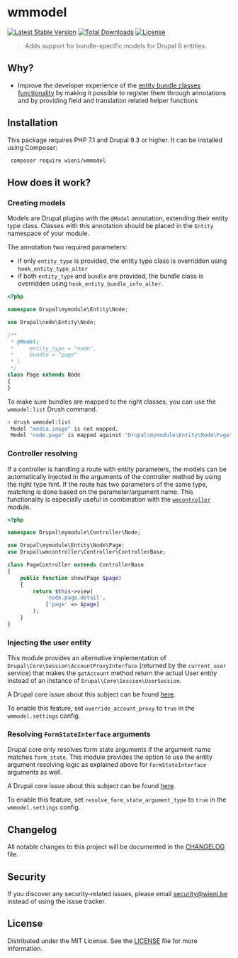 wmmodel
======================

[![Latest Stable Version](https://poser.pugx.org/wieni/wmmodel/v/stable)](https://packagist.org/packages/wieni/wmmodel)
[![Total Downloads](https://poser.pugx.org/wieni/wmmodel/downloads)](https://packagist.org/packages/wieni/wmmodel)
[![License](https://poser.pugx.org/wieni/wmmodel/license)](https://packagist.org/packages/wieni/wmmodel)

> Adds support for bundle-specific models for Drupal 8 entities.

## Why?
- Improve the developer experience of the [entity bundle classes functionality](https://www.drupal.org/node/3191609) 
  by making it possible to register them through annotations and by providing field and translation related helper 
  functions

## Installation

This package requires PHP 7.1 and Drupal 9.3 or higher. It can be
installed using Composer:

```bash
 composer require wieni/wmmodel
```

## How does it work?
### Creating models
Models are Drupal plugins with the `@Model` annotation, extending their entity type class. Classes with this
annotation should be placed in the `Entity` namespace of your module.

The annotation two required parameters:
- if only `entity_type` is provided, the entity type class is overridden using `hook_entity_type_alter`
- if both `entity_type` and `bundle` are provided, the bundle class is overridden using `hook_entity_bundle_info_alter`. 

```php
<?php

namespace Drupal\mymodule\Entity\Node;

use Drupal\node\Entity\Node;

/**
 * @Model(
 *     entity_type = "node",
 *     bundle = "page"
 * )
 */
class Page extends Node
{
}
```

To make sure bundles are mapped to the right classes, you can use the
`wmmodel:list` Drush command.

```bash
> drush wmmodel:list
 Model "media.image" is not mapped.
 Model "node.page" is mapped against "Drupal\mymodule\Entity\Node\Page".
```

### Controller resolving
If a controller is handling a route with entity parameters, the models
can be automatically injected in the arguments of the controller method
by using the right type hint. If the route has two parameters of the same type, 
matching is done based on the parameter/argument name. This functionality is
especially useful in combination with the [`wmcontroller`](https://github.com/wieni/wmcontroller) module.

```php
<?php

namespace Drupal\mymodule\Controller\Node;

use Drupal\mymodule\Entity\Node\Page;
use Drupal\wmcontroller\Controller\ControllerBase;

class PageController extends ControllerBase
{
    public function show(Page $page)
    {
        return $this->view(
            'node.page.detail',
            ['page' => $page]
        );
    }
}
```

### Injecting the user entity
This module provides an alternative implementation of
`Drupal\Core\Session\AccountProxyInterface` (returned by the
`current_user` service) that makes the `getAccount` method return the
actual User entity instead of an instance of `Drupal\Core\Session\UserSession`.

A Drupal core issue about this subject can be found [here](https://www.drupal.org/node/2345611).

To enable this feature, set `override_account_proxy` to `true` in the `wmmodel.settings` config.

### Resolving `FormStateInterface` arguments
Drupal core only resolves form state arguments if the argument name matches `form_state`. This module provides the 
option to use the entity argument resolving logic as explained above for `FormStateInterface` arguments as well.

A Drupal core issue about this subject can be found [here](https://www.drupal.org/project/drupal/issues/3006502).

To enable this feature, set `resolve_form_state_argument_type` to `true` in the `wmmodel.settings` config.

## Changelog
All notable changes to this project will be documented in the
[CHANGELOG](CHANGELOG.md) file.

## Security
If you discover any security-related issues, please email
[security@wieni.be](mailto:security@wieni.be) instead of using the issue
tracker.

## License
Distributed under the MIT License. See the [LICENSE](LICENSE.md) file
for more information.
